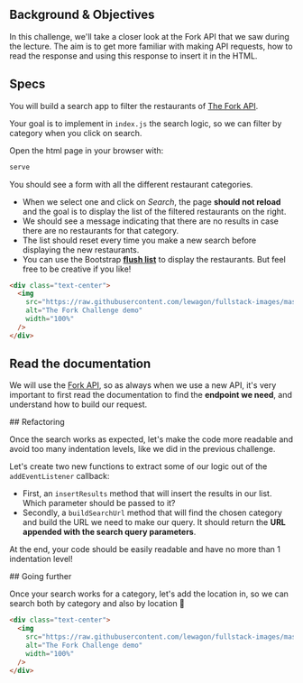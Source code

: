 ## Background & Objectives

In this challenge, we'll take a closer look at the Fork API that we saw during the lecture. The aim is to get more familiar with making API requests, how to read the response and using this response to insert it in the HTML.

## Specs

You will build a search app to filter the restaurants of [The Fork API](https://the-fork-api.students.lewagon.co/).

Your goal is to implement in `index.js` the search logic, so we can filter by category when you click on search.

Open the html page in your browser with:

```bash
serve
```

You should see a form with all the different restaurant categories.

- When we select one and click on _Search_, the page **should not reload** and the goal is to display the list of the filtered restaurants on the right.
- We should see a message indicating that there are no results in case there are no restaurants for that category.
- The list should reset every time you make a new search before displaying the new restaurants.
- You can use the Bootstrap [**flush list**](https://getbootstrap.com/docs/5.2/components/list-group/#flush) to display the restaurants. But feel free to be creative if you like!

```html
<div class="text-center">
  <img
    src="https://raw.githubusercontent.com/lewagon/fullstack-images/master/frontend/the-fork-challenge-1.png"
    alt="The Fork Challenge demo"
    width="100%"
  />
</div>
```

## Read the documentation

We will use the [Fork API](https://the-fork-api.students.lewagon.co/), so as always when we use a new API, it's very important to first read the documentation to find the **endpoint we need**, and understand how to build our request.

## Refactoring

Once the search works as expected, let's make the code more readable and avoid too many indentation levels, like we did in the previous challenge.

Let's create two new functions to extract some of our logic out of the `addEventListener` callback:

- First, an `insertResults` method that will insert the results in our list. Which parameter should be passed to it?
- Secondly, a `buildSearchUrl` method that will find the chosen category and build the URL we need to make our query. It should return the **URL appended with the search query parameters**.

At the end, your code should be easily readable and have no more than 1 indentation level!

## Going further

Once your search works for a category, let's add the location in, so we can search both by category and also by location 🎉

```html
<div class="text-center">
  <img
    src="https://raw.githubusercontent.com/lewagon/fullstack-images/master/frontend/the-fork-challenge-2.png"
    alt="The Fork Challenge demo"
    width="100%"
  />
</div>
```
